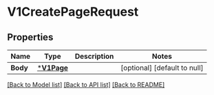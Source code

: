 # V1CreatePageRequest

## Properties
Name | Type | Description | Notes
------------ | ------------- | ------------- | -------------
**Body** | [***V1Page**](V1Page.md) |  | [optional] [default to null]

[[Back to Model list]](../README.md#documentation-for-models) [[Back to API list]](../README.md#documentation-for-api-endpoints) [[Back to README]](../README.md)

